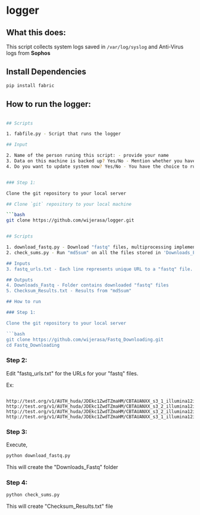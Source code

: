 # logger

## What this does:

This script collects system logs saved in `/var/log/syslog` and Anti-Virus logs from **Sophos**

## Install Dependencies 

```bash
pip install fabric

```
## How to run the logger:

```bash

## Scripts

1. fabfile.py - Script that runs the logger

## Input

2. Name of the person runing this script: - provide your name
3. Data on this machine is backed up? Yes/No - Mention whether you have backed up the data or not (**Answer: Yes/No**)
4. Do you want to update system now? Yes/No - You have the choice to run updates and patches now. If you want to continue type "Yes", otherwise. type "No"


### Step 1:

Clone the git repository to your local server

## Clone `git` repository to your local machine

```bash
git clone https://github.com/wijerasa/logger.git

```




```bash

## Scripts

1. download_fastq.py - Download "fastq" files, multiprocessing implemented.
2. check_sums.py - Run "md5sum" on all the files stored in 'Downloads_Fastq" folder

## Inputs
3. fastq_urls.txt - Each line represents unique URL to a "fastq" file.

## Outputs
4. Downloads_Fastq - Folder contains downloaded "fastq" files
5. Checksum_Results.txt - Results from "md5sum"

## How to run

### Step 1:

Clone the git repository to your local server

```bash
git clone https://github.com/wijerasa/Fastq_Downloading.git
cd Fastq_Downloading

```

### Step 2:

Edit "fastq_urls.txt" for the URLs for your "fastq" files.

Ex:
```

http://test.org/v1/AUTH_huda/JDEkc1ZwdTZmaHM/CBTAUANXX_s3_1_illumina12index_9_SL267844.fastq.gz
http://test.org/v1/AUTH_huda/JDEkc1ZwdTZmaHM/CBTAUANXX_s3_2_illumina12index_9_SL267844.fastq.gz
http://test.org/v1/AUTH_huda/JDEkc1ZwdTZmaHM/CBTAUANXX_s3_2_illumina12index_1_SL267821.fastq.gz
http://test.org/v1/AUTH_huda/JDEkc1ZwdTZmaHM/CBTAUANXX_s3_1_illumina12index_1_SL267821.fastq.gz

```

### Step 3:

Execute,

```bash
python download_fastq.py
```

This will create the "Downloads_Fastq" folder

### Step 4:

```bash
python check_sums.py
```

This will create "Checksum_Results.txt" file
